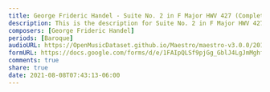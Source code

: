 ```yaml
---
title: George Frideric Handel - Suite No. 2 in F Major HWV 427 (Complete) (1)
description: This is the description for Suite No. 2 in F Major HWV 427 (Complete) by George Frideric Handel
composers: [George Frideric Handel]
periods: [Baroque]
audioURL: https://OpenMusicDataset.github.io/Maestro/maestro-v3.0.0/2017/MIDI-Unprocessed_079_PIANO079_MID--AUDIO-split_07-09-17_Piano-e_1-04_wav--1.midi
formURL: https://docs.google.com/forms/d/e/1FAIpQLSf9pjGg_GblJ4LgJmMghfyDN6UqmCxeq7TdlvSB82jV_6o4UQ/viewform
comments: true
share: true
date: 2021-08-08T07:43:13-06:00
---
```

